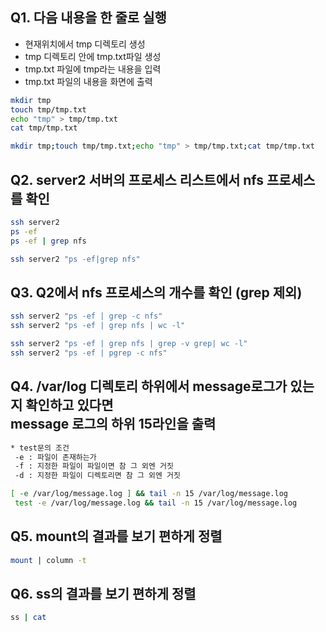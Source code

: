 ## Q1. 다음 내용을 한 줄로 실행
* 현재위치에서 tmp 디렉토리 생성
* tmp 디렉토리 안에 tmp.txt파일 생성
* tmp.txt 파일에 tmp라는 내용을 입력
* tmp.txt 파일의 내용을 화면에 출력
```bash
mkdir tmp
touch tmp/tmp.txt
echo "tmp" > tmp/tmp.txt
cat tmp/tmp.txt

mkdir tmp;touch tmp/tmp.txt;echo "tmp" > tmp/tmp.txt;cat tmp/tmp.txt
```

## Q2. server2 서버의 프로세스 리스트에서 nfs 프로세스를 확인
```bash
ssh server2
ps -ef 
ps -ef | grep nfs

ssh server2 "ps -ef|grep nfs"
```

## Q3. Q2에서 nfs 프로세스의 개수를 확인 (grep 제외)
```bash
ssh server2 "ps -ef | grep -c nfs"
ssh server2 "ps -ef | grep nfs | wc -l"

ssh server2 "ps -ef | grep nfs | grep -v grep| wc -l"
ssh server2 "ps -ef | pgrep -c nfs"
```

## Q4. /var/log 디렉토리 하위에서 message로그가 있는지 확인하고 있다면 <br> message 로그의 하위 15라인을 출력
```bash
* test문의 조건
 -e : 파일이 존재하는가
 -f : 지정한 파일이 파일이면 참 그 외엔 거짓
 -d : 지정한 파일이 디렉토리면 참 그 외엔 거짓

[ -e /var/log/message.log ] && tail -n 15 /var/log/message.log
 test -e /var/log/message.log && tail -n 15 /var/log/message.log
```

## Q5. mount의 결과를 보기 편하게 정렬
```bash
mount | column -t 
```

## Q6. ss의 결과를 보기 편하게 정렬
```bash
ss | cat
```